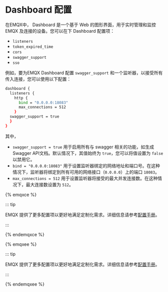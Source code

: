 # Dashboard 配置

在EMQX中， Dashboard 是一个基于 Web 的图形界面，用于实时管理和监控 EMQX 及连接的设备。您可以在下 Dashboard 配置项：

- `listeners`
- `token_expired_time`
- `cors`
- `swagger_support`
- `sso`

例如，要为EMQX Dashboard 配置 `swagger_support` 和一个监听器，以接受所有传入连接，您可以使用以下配置：

```bash
dashboard {
  listeners {
    http {
      bind = "0.0.0.0:18083"
      max_connections = 512
    }
  swagger_support = true
  }
}
```

其中，

- `swagger_support = true` 用于启用所有与 swagger 相关的功能，如生成Swagger API文档。默认情况下，其值始终为 `true`，您可以将值设置为 `false` 以禁用它。
- `bind = "0.0.0.0:18083"` 用于设置监听器绑定的网络地址和端口号。在这种情况下，监听器将绑定到所有可用的网络接口（`0.0.0.0`）上的端口 `18083`。
- `max_connections = 512` 用于设置监听器将接受的最大并发连接数。在这种情况下，最大连接数设置为 `512`。

{% emqxce %}

::: tip

EMQX 提供了更多配置项以更好地满足定制化需求。详细信息请参考[配置手册](https://www.emqx.io/docs/zh/v@CE_VERSION@/hocon/)。

:::

{% endemqxce %}

{% emqxee %}

::: tip

EMQX 提供了更多配置项以更好地满足定制化需求。详细信息请参考[配置手册](https://docs.emqx.com/zh/enterprise/v@EE_VERSION@/hocon/)。

:::

{% endemqxee %}
